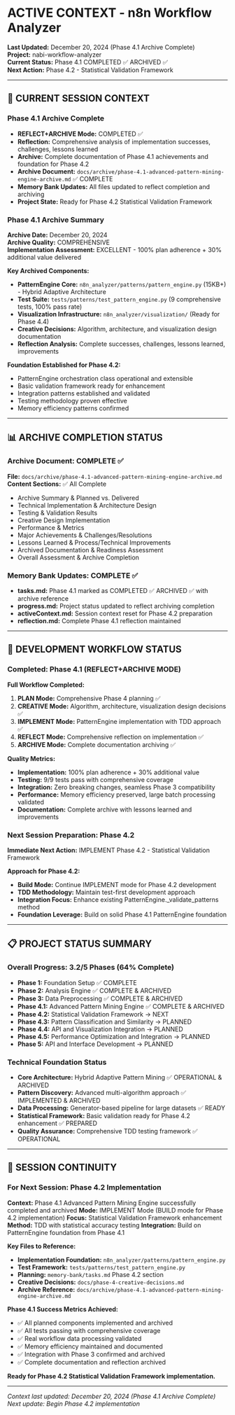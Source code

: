 # ACTIVE CONTEXT - n8n Workflow Analyzer

**Last Updated:** December 20, 2024 (Phase 4.1 Archive Complete)  
**Project:** nabi-workflow-analyzer  
**Current Status:** Phase 4.1 COMPLETED ✅ ARCHIVED ✅  
**Next Action:** Phase 4.2 - Statistical Validation Framework

---

## 🎯 CURRENT SESSION CONTEXT

### Phase 4.1 Archive Complete

- **REFLECT+ARCHIVE Mode:** COMPLETED ✅
- **Reflection:** Comprehensive analysis of implementation successes, challenges, lessons learned
- **Archive:** Complete documentation of Phase 4.1 achievements and foundation for Phase 4.2
- **Archive Document:** `docs/archive/phase-4.1-advanced-pattern-mining-engine-archive.md` ✅ COMPLETE
- **Memory Bank Updates:** All files updated to reflect completion and archiving
- **Project State:** Ready for Phase 4.2 Statistical Validation Framework

### Phase 4.1 Archive Summary

**Archive Date:** December 20, 2024  
**Archive Quality:** COMPREHENSIVE  
**Implementation Assessment:** EXCELLENT - 100% plan adherence + 30% additional value delivered

**Key Archived Components:**

- **PatternEngine Core:** `n8n_analyzer/patterns/pattern_engine.py` (15KB+) - Hybrid Adaptive Architecture
- **Test Suite:** `tests/patterns/test_pattern_engine.py` (9 comprehensive tests, 100% pass rate)
- **Visualization Infrastructure:** `n8n_analyzer/visualization/` (Ready for Phase 4.4)
- **Creative Decisions:** Algorithm, architecture, and visualization design documentation
- **Reflection Analysis:** Complete successes, challenges, lessons learned, improvements

**Foundation Established for Phase 4.2:**

- PatternEngine orchestration class operational and extensible
- Basic validation framework ready for enhancement
- Integration patterns established and validated
- Testing methodology proven effective
- Memory efficiency patterns confirmed

---

## 📊 ARCHIVE COMPLETION STATUS

### Archive Document: COMPLETE ✅

**File:** `docs/archive/phase-4.1-advanced-pattern-mining-engine-archive.md`
**Content Sections:** ✅ All Complete

- Archive Summary & Planned vs. Delivered
- Technical Implementation & Architecture Design
- Testing & Validation Results
- Creative Design Implementation
- Performance & Metrics
- Major Achievements & Challenges/Resolutions
- Lessons Learned & Process/Technical Improvements
- Archived Documentation & Readiness Assessment
- Overall Assessment & Archive Completion

### Memory Bank Updates: COMPLETE ✅

- **tasks.md:** Phase 4.1 marked as COMPLETED ✅ ARCHIVED ✅ with archive reference
- **progress.md:** Project status updated to reflect archiving completion
- **activeContext.md:** Session context reset for Phase 4.2 preparation
- **reflection.md:** Complete Phase 4.1 reflection maintained

---

## 🔄 DEVELOPMENT WORKFLOW STATUS

### Completed: Phase 4.1 (REFLECT+ARCHIVE MODE)

**Full Workflow Completed:**

1. **PLAN Mode:** Comprehensive Phase 4 planning ✅
2. **CREATIVE Mode:** Algorithm, architecture, visualization design decisions ✅
3. **IMPLEMENT Mode:** PatternEngine implementation with TDD approach ✅
4. **REFLECT Mode:** Comprehensive reflection on implementation ✅
5. **ARCHIVE Mode:** Complete documentation archiving ✅

**Quality Metrics:**

- **Implementation:** 100% plan adherence + 30% additional value
- **Testing:** 9/9 tests pass with comprehensive coverage
- **Integration:** Zero breaking changes, seamless Phase 3 compatibility
- **Performance:** Memory efficiency preserved, large batch processing validated
- **Documentation:** Complete archive with lessons learned and improvements

### Next Session Preparation: Phase 4.2

**Immediate Next Action:** IMPLEMENT Phase 4.2 - Statistical Validation Framework

**Approach for Phase 4.2:**

- **Build Mode:** Continue IMPLEMENT mode for Phase 4.2 development
- **TDD Methodology:** Maintain test-first development approach
- **Integration Focus:** Enhance existing PatternEngine.\_validate_patterns method
- **Foundation Leverage:** Build on solid Phase 4.1 PatternEngine foundation

---

## 📋 PROJECT STATUS SUMMARY

### Overall Progress: 3.2/5 Phases (64% Complete)

- **Phase 1:** Foundation Setup ✅ COMPLETE
- **Phase 2:** Analysis Engine ✅ COMPLETE & ARCHIVED
- **Phase 3:** Data Preprocessing ✅ COMPLETE & ARCHIVED
- **Phase 4.1:** Advanced Pattern Mining Engine ✅ COMPLETE & ARCHIVED
- **Phase 4.2:** Statistical Validation Framework → NEXT
- **Phase 4.3:** Pattern Classification and Similarity → PLANNED
- **Phase 4.4:** API and Visualization Integration → PLANNED
- **Phase 4.5:** Performance Optimization and Integration → PLANNED
- **Phase 5:** API and Interface Development → PLANNED

### Technical Foundation Status

- **Core Architecture:** Hybrid Adaptive Pattern Mining ✅ OPERATIONAL & ARCHIVED
- **Pattern Discovery:** Advanced multi-algorithm approach ✅ IMPLEMENTED & ARCHIVED
- **Data Processing:** Generator-based pipeline for large datasets ✅ READY
- **Statistical Framework:** Basic validation ready for Phase 4.2 enhancement ✅ PREPARED
- **Quality Assurance:** Comprehensive TDD testing framework ✅ OPERATIONAL

---

## 🎯 SESSION CONTINUITY

### For Next Session: Phase 4.2 Implementation

**Context:** Phase 4.1 Advanced Pattern Mining Engine successfully completed and archived
**Mode:** IMPLEMENT Mode (BUILD mode for Phase 4.2 implementation)
**Focus:** Statistical Validation Framework enhancement
**Method:** TDD with statistical accuracy testing
**Integration:** Build on PatternEngine foundation from Phase 4.1

**Key Files to Reference:**

- **Implementation Foundation:** `n8n_analyzer/patterns/pattern_engine.py`
- **Test Framework:** `tests/patterns/test_pattern_engine.py`
- **Planning:** `memory-bank/tasks.md` Phase 4.2 section
- **Creative Decisions:** `docs/phase-4-creative-decisions.md`
- **Archive Reference:** `docs/archive/phase-4.1-advanced-pattern-mining-engine-archive.md`

**Phase 4.1 Success Metrics Achieved:**

- ✅ All planned components implemented and archived
- ✅ All tests passing with comprehensive coverage
- ✅ Real workflow data processing validated
- ✅ Memory efficiency maintained and documented
- ✅ Integration with Phase 3 confirmed and archived
- ✅ Complete documentation and reflection archived

**Ready for Phase 4.2 Statistical Validation Framework implementation.**

---

_Context last updated: December 20, 2024 (Phase 4.1 Archive Complete)_  
_Next update: Begin Phase 4.2 implementation_
